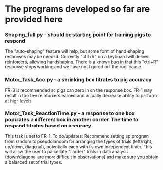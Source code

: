 # The programs developed so far are provided here

### Shaping_full.py - should be starting point for training pigs to respond
The "auto-shaping" feature will help, but some form of hand-shaping responses may be needed. Currently "ctrl+R" on a keyboard will deliver reinforcers, allowing handshaping.
There is a known bug in that this "ctrl+R" response stops working and we have not figured out the root cause.

### Motor_Task_Acc.py - a shrinking box titrates to pig accuracy
FR-3 is recommended so pigs can zero in on the response box. FR-1 may result in too few reinforcers earned and actually decrease ability to perform at high levels

### Motor_Task_ReactionTime.py - a response to one box populates a different box in another corner. The time to respond titrates based on accuracy.
This task is set to FR-1. 
To do/updates: Recommend setting up program from random to pseudorandom for arranging the types of trials (left/right, up/down, diagonal), potentially each with its own independent timer. 
This will allow the user to parcellate "harder" trials in data analysis (down/diagonal are more difficult in observations) and make sure you obtain a balanced set of trial types.
